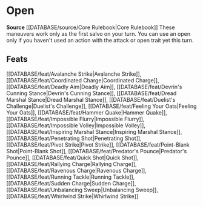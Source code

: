 ﻿---
id: '123'
name: Open
rarity: Common
source: '[[DATABASE/source/Core Rulebook|Core Rulebook]]'
trait:
- Open
type: Trait

---
# Open

**Source** [[DATABASE/source/Core Rulebook|Core Rulebook]] 
These maneuvers work only as the first salvo on your turn. You can use an open only if you haven't used an action with the attack or open trait yet this turn.

## Feats

[[DATABASE/feat/Avalanche Strike|Avalanche Strike]], [[DATABASE/feat/Coordinated Charge|Coordinated Charge]], [[DATABASE/feat/Deadly Aim|Deadly Aim]], [[DATABASE/feat/Devrin's Cunning Stance|Devrin's Cunning Stance]], [[DATABASE/feat/Dread Marshal Stance|Dread Marshal Stance]], [[DATABASE/feat/Duelist's Challenge|Duelist's Challenge]], [[DATABASE/feat/Feeling Your Oats|Feeling Your Oats]], [[DATABASE/feat/Hammer Quake|Hammer Quake]], [[DATABASE/feat/Impossible Flurry|Impossible Flurry]], [[DATABASE/feat/Impossible Volley|Impossible Volley]], [[DATABASE/feat/Inspiring Marshal Stance|Inspiring Marshal Stance]], [[DATABASE/feat/Penetrating Shot|Penetrating Shot]], [[DATABASE/feat/Pivot Strike|Pivot Strike]], [[DATABASE/feat/Point-Blank Shot|Point-Blank Shot]], [[DATABASE/feat/Predator's Pounce|Predator's Pounce]], [[DATABASE/feat/Quick Shot|Quick Shot]], [[DATABASE/feat/Rallying Charge|Rallying Charge]], [[DATABASE/feat/Ravenous Charge|Ravenous Charge]], [[DATABASE/feat/Running Tackle|Running Tackle]], [[DATABASE/feat/Sudden Charge|Sudden Charge]], [[DATABASE/feat/Unbalancing Sweep|Unbalancing Sweep]], [[DATABASE/feat/Whirlwind Strike|Whirlwind Strike]]